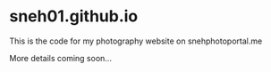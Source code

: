# sneh01.github.io

This is the code for my photography website on snehphotoportal.me

More details coming soon... 
